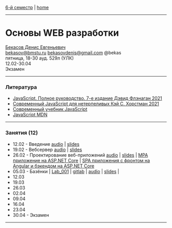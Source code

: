 [6-й семестр](https://github.com/dKosarevsky/iu7/blob/master/2021_6_sem.md) | [home](https://github.com/dKosarevsky/iu7)
____________________________________
# Основы WEB разработки
[Бекасов Денис Евгеньевич](http://bekas.github.io/html/about.html) \
bekasov@bmstu.ru bekasovdenis@gmail.com @bekas \
пятница, 18-30 ауд. 529л (УЛК)\
12.02-30.04 \
Экзамен 
____________________________________
### Литература

* [JavaScript. Полное руководство. 7-е издание Дэвид Флэнаган 2021](https://drive.google.com/file/d/19K1wtjEAWUnl_lY8hjm4QwvcXboHRfzv/view?usp=sharing)
* [Современный JavaScript для нетерпеливых Кэй С. Хорстман 2021](https://drive.google.com/file/d/1aoqXcfUQnxkiI_bDk4mbmMd9OfgU26rc/view?usp=sharing)
* [Современный учебник JavaScript](http://learn.javascript.ru)
* [JavaScript MDN](https://developer.mozilla.org/ru/docs/Web/JavaScript)

____________________________________
### Занятия (12)

* 12.02 - Введение [audio](https://drive.google.com/folderview?id=1V04sCKqZaxEM2BgV1Ph8uhl72H65hXqS) | [slides](https://drive.google.com/file/d/1-0xmgL7fMbeH2mF1yxtqs-FNFGcujFTK/view?usp=sharing)
* 19.02 - Вебсервер [audio](https://drive.google.com/folderview?id=1Xqy-KoQrTbE9v8bMtC5ySFdf5Ry2YO4I) | [slides](https://drive.google.com/file/d/1anXMaL9EEWCfO6IIKiqNj1U65tmZDyD_/view?usp=drivesdk)
* 26.02 - Проектирование веб-приложений [audio](https://drive.google.com/drive/folders/1Inh6TsR5FRISH2SuEpWJKUknf9uwoPfW?usp=sharing) | [slides](https://drive.google.com/file/d/10r-6mI8HZx1F1-bK9ZwPcbN826V0cnCE/view?usp=sharing) | [MPA приложение на ASP.NET Core](https://github.com/DenisBabarykin/AspMvcExample) | [SPA приложения с фронтом на Angular и бэкендом на ASP.NET Core](https://github.com/webber1580/angular-lecture)
* 05.03 - Базёнки []() | [Lab_001](https://docs.google.com/document/d/1juMMuM1sPiGiarZvb6ayGVMWipH5DAFG1jhSJSFu5Z8/edit) | [gitlab](https://git.iu7.bmstu.ru/iu7-second-degree/web-labs-2021/web-labs-2021-kosarevsky-dmitry) | [audio]() | [slides]() |
* 12.03
* 19.03
* 26.03
* 02.04
* 09.04
* 16.04
* 23.04
* 30.04 - Экзамен
____________________________________
